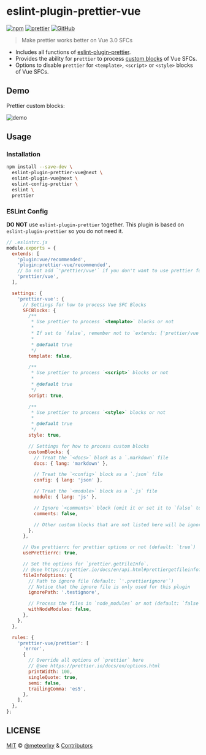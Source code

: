 # eslint-plugin-prettier-vue

[![npm](https://img.shields.io/npm/v/eslint-plugin-prettier-vue)](https://www.npmjs.com/package/eslint-plugin-prettier-vue)
[![prettier](https://img.shields.io/badge/code%20style-prettier-blue)](https://github.com/prettier/prettier)
[![GitHub](https://img.shields.io/github/license/meteorlxy/eslint-plugin-prettier-vue)](https://github.com/meteorlxy/eslint-plugin-prettier-vue/blob/master/LICENSE)

> Make prettier works better on Vue 3.0 SFCs

- Includes all functions of [eslint-plugin-prettier](https://github.com/prettier/eslint-plugin-prettier).
- Provides the ability for `prettier` to process [custom blocks](https://vue-loader.vuejs.org/guide/custom-blocks.html) of Vue SFCs.
- Options to disable `prettier` for `<template>`, `<script>` or `<style>` blocks of Vue SFCs.

## Demo

Prettier custom blocks:

![demo](https://user-images.githubusercontent.com/18205362/63491748-9a33fb00-c4ea-11e9-9f2e-cdb9b1dab8f1.gif)

## Usage

### Installation

```sh
npm install --save-dev \
  eslint-plugin-prettier-vue@next \
  eslint-plugin-vue@next \
  eslint-config-prettier \
  eslint \
  prettier
```

### ESLint Config

**DO NOT** use `eslint-plugin-prettier` together. This plugin is based on `eslint-plugin-prettier` so you do not need it.

```js
// .eslintrc.js
module.exports = {
  extends: [
    'plugin:vue/recommended',
    'plugin:prettier-vue/recommended',
    // Do not add `'prettier/vue'` if you don't want to use prettier for `<template>` blocks
    'prettier/vue',
  ],

  settings: {
    'prettier-vue': {
      // Settings for how to process Vue SFC Blocks
      SFCBlocks: {
        /**
         * Use prettier to process `<template>` blocks or not
         *
         * If set to `false`, remember not to `extends: ['prettier/vue']`, as you need the rules from `eslint-plugin-vue` to lint `<template>` blocks
         *
         * @default true
         */
        template: false,

        /**
         * Use prettier to process `<script>` blocks or not
         *
         * @default true
         */
        script: true,

        /**
         * Use prettier to process `<style>` blocks or not
         *
         * @default true
         */
        style: true,

        // Settings for how to process custom blocks
        customBlocks: {
          // Treat the `<docs>` block as a `.markdown` file
          docs: { lang: 'markdown' },

          // Treat the `<config>` block as a `.json` file
          config: { lang: 'json' },

          // Treat the `<module>` block as a `.js` file
          module: { lang: 'js' },

          // Ignore `<comments>` block (omit it or set it to `false` to ignore the block)
          comments: false,

          // Other custom blocks that are not listed here will be ignored
        },
      },

      // Use prettierrc for prettier options or not (default: `true`)
      usePrettierrc: true,

      // Set the options for `prettier.getFileInfo`.
      // @see https://prettier.io/docs/en/api.html#prettiergetfileinfofilepath-options
      fileInfoOptions: {
        // Path to ignore file (default: `'.prettierignore'`)
        // Notice that the ignore file is only used for this plugin
        ignorePath: '.testignore',

        // Process the files in `node_modules` or not (default: `false`)
        withNodeModules: false,
      },
    },
  },

  rules: {
    'prettier-vue/prettier': [
      'error',
      {
        // Override all options of `prettier` here
        // @see https://prettier.io/docs/en/options.html
        printWidth: 100,
        singleQuote: true,
        semi: false,
        trailingComma: 'es5',
      },
    ],
  },
};
```

## LICENSE

[MIT](https://github.com/meteorlxy/eslint-plugin-prettier-vue/blob/master/LICENSE) &copy; [@meteorlxy](https://github.com/meteorlxy) & [Contributors](https://github.com/meteorlxy/eslint-plugin-prettier-vue/graphs/contributors)

